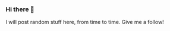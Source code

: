 ### Hi there 👋

I will post random stuff here, from time to time.
Give me a follow!

<!--
**Shell1500/Shell1500** is a ✨ _special_ ✨ repository because its `README.md` (this file) appears on your GitHub profile.

Here are some ideas to get you started:
-->

